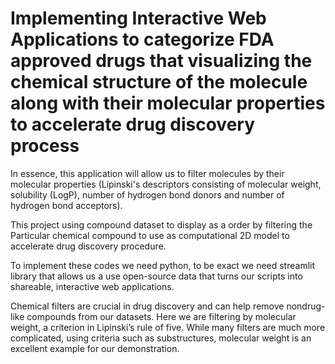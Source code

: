 # Implementing Interactive Web Applications to categorize FDA approved drugs that visualizing the chemical structure of the molecule along with their molecular properties to accelerate drug discovery process  
In essence, this application will allow us to filter molecules by their molecular properties (Lipinski's descriptors consisting of molecular weight, solubility (LogP), number of hydrogen bond donors and number of hydrogen bond acceptors).

This project using compound dataset to display as a order by filtering the Particular chemical compound to use as computational 2D model to accelerate drug discovery procedure.

To implement these codes we need python, to be exact we need streamlit library that allows us a use open-source data that turns our scripts into shareable, interactive web applications.

Chemical filters are crucial in drug discovery and can help remove nondrug-like compounds from our datasets. Here we are filtering by molecular weight, a criterion in Lipinski’s rule of five. While many filters are much more complicated, using criteria such as substructures, molecular weight is an excellent example for our demonstration.



